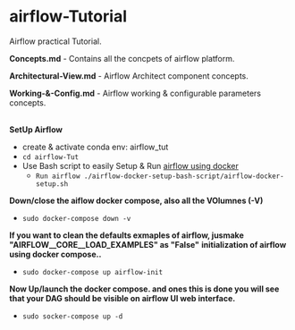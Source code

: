 # airflow-Tutorial

Airflow practical Tutorial.

**Concepts.md** - Contains all the concpets of airflow platform.

**Architectural-View.md** - Airflow Architect component concepts.

**Working-&-Config.md** - Airflow working & configurable parameters concepts.
</br>
</br>





**SetUp Airflow**
- create & activate conda env: airflow_tut
- ```cd airflow-Tut```
- Use Bash script to easily Setup & Run [airflow using docker](https://github.com/BaliDataMan/airflow-docker-setup-bash-script)
    - ```Run airflow ./airflow-docker-setup-bash-script/airflow-docker-setup.sh```

**Down/close the aiflow docker compose, also all the VOlumnes (-V)**
- ```sudo docker-compose down -v```

**If you want to clean the defaults exmaples of airflow, jusmake "AIRFLOW__CORE__LOAD_EXAMPLES" as "False"**
**initialization of airflow using docker compose..**
- ```sudo docker-compose up airflow-init```


**Now Up/launch the docker compose. and ones this is done you will see that your DAG should be visible on airflow UI web interface.**
- ```sudo socker-compose up -d```
